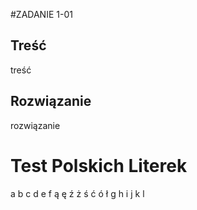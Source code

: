 #ZADANIE 1-01

## Treść

treść

## Rozwiązanie

rozwiązanie 

# Test Polskich Literek

a b c d e f
ą ę ź
ż ś ć
ó ł
g h i j k l